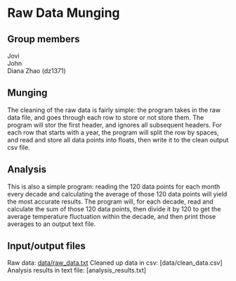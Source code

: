 # Raw Data Munging

## Group members
Jovi <br>
John <br>
Diana Zhao (dz1371)

## Munging
The cleaning of the raw data is fairly simple: the program takes in the raw data file, and goes through each row to store or not store them. The program will stor the first header, and ignores all subsequent headers. For each row that starts with a year, the program will split the row by spaces, and  read and store all data points into floats, then write it to the clean output csv file.

## Analysis
This is also a simple program: reading the 120 data points for each month every decade and calculating the average of those 120 data points will yield the most accurate results. The program will, for each decade, read and calculate the sum of those 120 data points, then divide it by 120 to get the average temperature fluctuation within the decade, and then print those averages to an output text file.

## Input/output files
Raw data: [data/raw_data.txt]()
Cleaned up data in csv: [data/clean_data.csv]
Analysis results in text file: [analysis_results.txt]